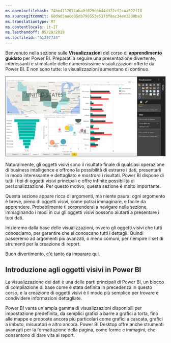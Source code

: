 ```yaml
---
ms.openlocfilehash: 74be4112071aba3f629d6b44d322cf2caa522f18
ms.sourcegitcommit: 60dad5aa0d85db790553e537bf8ac34ee3289ba3
ms.translationtype: MT
ms.contentlocale: it-IT
ms.lasthandoff: 05/29/2019
ms.locfileid: "61397734"
---
```

Benvenuto nella sezione sulle **Visualizzazioni** del corso di **apprendimento guidato** per Power BI. Preparati a seguire una presentazione divertente, interessanti e stimolante delle numerosissime visualizzazioni offerte da Power BI. E non sono tutte: le visualizzazioni aumentano di continuo.

![](media/3-1-intro-visualizations/3-1_1.png)

Naturalmente, gli oggetti visivi sono il risultato finale di qualsiasi operazione di business intelligence e offrono la possibilità di estrarre i dati, presentarli in modo interessante e dettagliato e *mostrare* i risultati. Power BI dispone di tutti i tipi di oggetti visivi principali e offre infinite possibilità di personalizzazione. Per questo motivo, questa sezione è molto importante.

Questa sezione appare ricca di argomenti, ma niente paura: ogni argomento è breve, pieno di oggetti visivi, come potrai immaginare, e facile da apprendere. Probabilmente ti sorprenderai a navigare nella sezione, immaginando i modi in cui gli oggetti visivi possono aiutarti a presentare i tuoi dati.

Inizieremo dalla base delle visualizzazioni, ovvero gli oggetti visivi che tutti conosciamo, per garantire che si conoscano tutti i dettagli. Quindi passeremo ad argomenti più avanzati, o meno comuni, per riempire il set di strumenti per la creazione di report.

Buon divertimento, c'è tanto da imparare qui.

## <a name="introduction-to-visuals-in-power-bi"></a>Introduzione agli oggetti visivi in Power BI
La visualizzazione dei dati è una delle parti principali di Power BI, un blocco di compilazione di base come è stata definita in precedenza in questo corso, e la creazione di oggetti visivi è il modo più semplice per trovare e condividere informazioni dettagliate.

Power BI vanta un'ampia gamma di visualizzazioni disponibili per impostazione predefinita, da semplici grafici a barre a grafici a torta, fino alle mappe e proposte ancora più particolari come grafici a cascata, grafici a imbuto, misuratori e altro ancora. Power BI Desktop offre anche strumenti avanzati per la formattazione della pagina, come forme e immagini, che consentono di dare vita al report.

